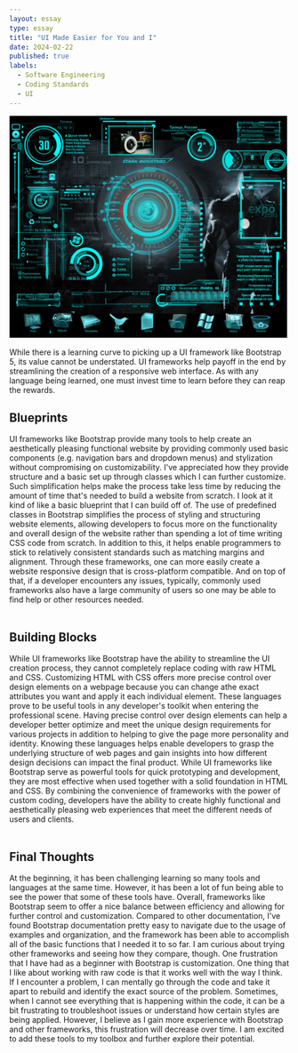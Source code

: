 ```yaml
---
layout: essay
type: essay
title: "UI Made Easier for You and I"
date: 2024-02-22
published: true
labels:
  - Software Engineering
  - Coding Standards
  - UI
---
```


<img width="500px" class="rounded float-start pe-4" src="../img/ui/gui_example.jpg">

While there is a learning curve to picking up a UI framework like Bootstrap 5, its value cannot be understated. UI frameworks help payoff in the end by streamlining the creation of a responsive web interface. As with any language being learned, one must invest time to learn before they can reap the rewards.

## Blueprints<br>
UI frameworks like Bootstrap provide many tools to help create an aesthetically pleasing functional website by providing commonly used basic components (e.g. navigation bars and dropdown menus) and stylization without compromising on customizability. I've appreciated how they provide structure and a basic set up through classes which I can further customize. Such simplification helps make the process take less time by reducing the amount of time that's needed to build a website from scratch. I look at it kind of like a basic blueprint that I can build off of. The use of predefined classes in Bootstrap simplifies the process of styling and structuring website elements, allowing developers to focus more on the functionality and overall design of the website rather than spending a lot of time writing CSS code from scratch. In addition to this, it helps enable programmers to stick to relatively consistent standards such as matching margins and alignment. Through these frameworks, one can more easily create a website responsive design that is cross-platform compatible. And on top of that, if a developer encounters any issues, typically, commonly used frameworks also have a large community of users so one may be able to find help or other resources needed.<br><br>

## Building Blocks<br>
While UI frameworks like Bootstrap have the ability to streamline the UI creation process, they cannot completely replace coding with raw HTML and CSS. Customizing HTML with CSS offers more precise control over design elements on a webpage because you can change athe exact attributes you want and apply it each individual element. These languages prove to be useful tools in any developer's toolkit when entering the professional scene. Having precise control over design elements can help a developer better optimize and meet the unique design requirements for various projects in addition to helping to give the page more personality and identity. Knowing these languages helps enable developers to grasp the underlying structure of web pages and gain insights into how different design decisions can impact the final product. While UI frameworks like Bootstrap serve as powerful tools for quick prototyping and development, they are most effective when used together with a solid foundation in HTML and CSS. By combining the convenience of frameworks with the power of custom coding, developers have the ability to create highly functional and aesthetically pleasing web experiences that meet the different needs of users and clients.<br><br> 

## Final Thoughts<br>
At the beginning, it has been challenging learning so many tools and languages at the same time. However, it has been a lot of fun being able to see the power that some of these tools have. Overall, frameworks like Bootstrap seem to offer a nice balance between efficiency and allowing for further control and customization. Compared to other documentation, I've found Bootstrap documentation pretty easy to navigate due to the usage of examples and organization, and the framework has been able to accomplish all of the basic functions that I needed it to so far. I am curious about trying other frameworks and seeing how they compare, though. One frustration that I have had as a beginner with Bootstrap is customization. One thing that I like about working with raw code is that it works well with the way I think. If I encounter a problem, I can mentally go through the code and take it apart to rebuild and identify the exact source of the problem. Sometimes, when I cannot see everything that is happening within the code, it can be a bit frustrating to troubleshoot issues or understand how certain styles are being applied. However, I believe as I gain more experience with Bootstrap and other frameworks, this frustration will decrease over time. I am excited to add these tools to my toolbox and further explore their potential.
